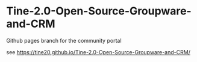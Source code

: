# Tine-2.0-Open-Source-Groupware-and-CRM
Github pages branch for the community portal

see https://tine20.github.io/Tine-2.0-Open-Source-Groupware-and-CRM/
